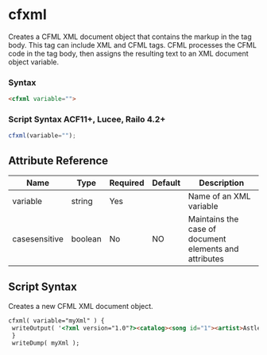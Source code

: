 # cfxml

Creates a CFML XML document object that contains the
 markup in the tag body. This tag can include XML and CFML tags.
 CFML processes the CFML code in the tag body, then assigns
 the resulting text to an XML document object variable.

### Syntax

```html
<cfxml variable="">
```

### Script Syntax ACF11+, Lucee, Railo 4.2+

```javascript
cfxml(variable="");
```

## Attribute Reference

| Name | Type | Required | Default | Description |
| --- | --- | --- | --- | --- |
| variable | string | Yes |  | Name of an XML variable |
| casesensitive | boolean | No | NO | Maintains the case of document elements and attributes |

## Script Syntax

Creates a new CFML XML document object.

```html
cfxml( variable="myXml" ) {
 writeOutput( '<?xml version="1.0"?><catalog><song id="1"><artist>Astley, Rick</artist><title>Never Gonna Give You Up</title></song></catalog>' );
 } 
 writeDump( myXml );
```
